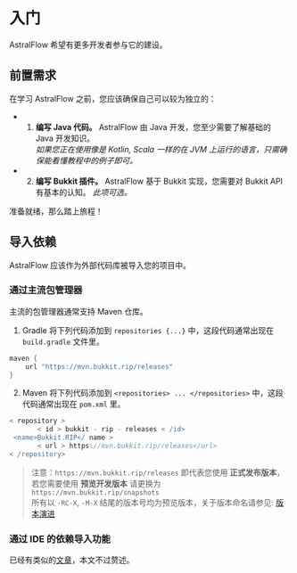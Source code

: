 # 入门

AstralFlow 希望有更多开发者参与它的建设。

## 前置需求

在学习 AstralFlow 之前，您应该确保自己可以较为独立的：

-
    1. **编写 Java 代码。** AstralFlow 由 Java 开发，您至少需要了解基础的 Java 开发知识。  
       *如果您正在使用像是 Kotlin, Scala 一样的在 JVM 上运行的语言，只需确保能看懂教程中的例子即可。*
-
    2. **编写 Bukkit 插件。** AstralFlow 基于 Bukkit 实现，您需要对 Bukkit API 有基本的认知。
       *此项可选。*

准备就绪，那么踏上旅程！

## 导入依赖

AstralFlow 应该作为外部代码库被导入您的项目中。

### 通过主流包管理器

主流的包管理器通常支持 Maven 仓库。

1. Gradle 将下列代码添加到 `repositories {...}` 中，这段代码通常出现在 `build.gradle` 文件里。

```groovy
maven {
    url "https://mvn.bukkit.rip/releases"
}
 ```

2. Maven 将下列代码添加到 `<repositories> ... </repositories>` 中，这段代码通常出现在 `pom.xml` 里。

 ```groovy
 < repository >
        < id > bukkit - rip - releases < /id>
  <name>Bukkit.RIP</ name >
        < url > https://mvn.bukkit.rip/releases</url>
< /repository>
```

> 注意：`https://mvn.bukkit.rip/releases` 即代表您使用 **正式发布版本**，若您需要使用 **预览开发版本** 请更换为 `https://mvn.bukkit.rip/snapshots`  
所有以 `-RC-X`, `-M-X` 结尾的版本号均为预览版本，关于版本命名请参见: [版本演进](https://github.com/saltedfishclub/documents/blob/main/Evolution.md)

### 通过 IDE 的依赖导入功能

已经有类似的[文章](https://blog.csdn.net/qq_26525215/article/details/53239123)，本文不过赘述。
